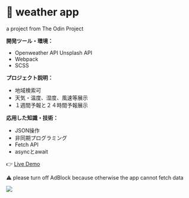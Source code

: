 # 🌱 weather app

a project from The Odin Project

**開発ツール・環境：**
- Openweather API Unsplash API
- Webpack
- SCSS

**プロジェクト説明：**
- 地域検索可
- 天気・温度、湿度、風速等展示
- １週間予報と２４時間予報展示
 
**応用した知識・技術：**
- JSON操作
- 非同期プログラミング
- Fetch API
- asyncとawait

👉 [Live Demo](https://thanh-luan-nguyen.github.io/weather-app/)

⚠️ please turn off AdBlock because otherwise the app cannot fetch data

<img src="https://github.com/thanh-luan-nguyen/thanh-luan-nguyen/blob/main/project_preview_gifs/theOdinProject/Weather%20App.gif"/>


